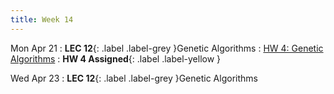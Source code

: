 ```yaml
---
title: Week 14
---
```


Mon Apr 21
: **LEC 12**{: .label .label-grey }Genetic Algorithms
    : [HW 4: Genetic Algorithms](https://classroom.github.com/a/-HsNUGaT)
: **HW 4 Assigned**{: .label .label-yellow }

Wed Apr 23
: **LEC 12**{: .label .label-grey }Genetic Algorithms